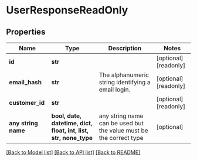 # UserResponseReadOnly


## Properties
Name | Type | Description | Notes
------------ | ------------- | ------------- | -------------
**id** | **str** |  | [optional] [readonly] 
**email_hash** | **str** | The alphanumeric string identifying a email login. | [optional] [readonly] 
**customer_id** | **str** |  | [optional] [readonly] 
**any string name** | **bool, date, datetime, dict, float, int, list, str, none_type** | any string name can be used but the value must be the correct type | [optional]

[[Back to Model list]](../README.md#documentation-for-models) [[Back to API list]](../README.md#documentation-for-api-endpoints) [[Back to README]](../README.md)



